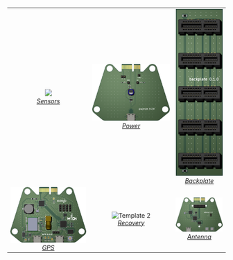 <div align="center">
  <table>
    <!-- First Row -->
    <tr>
      <td align="center" style="vertical-align: middle;">
        <img src="https://raw.githubusercontent.com/sonicavionics/4in-sensors/refs/heads/main/images/board.front.png" style="height:auto; width:300px;" />
        <br />
        <a href="https://github.com/sonicavionics/4in-sensors" target="_blank"><i>Sensors</i></a>
      </td>
      <td align="center" style="vertical-align: middle;">
        <img src="https://raw.githubusercontent.com/sonicavionics/4in-powersim/refs/heads/main/images/board.front.png" style="height:auto; width:300px;" />
        <br />
        <a href="https://github.com/sonicavionics/4in-power" target="_blank"><i>Power</i></a>
      </td>
      <td align="center" style="vertical-align: middle;">
        <img src="https://raw.githubusercontent.com/sonicavionics/4in-backplate/refs/heads/main/images/board.front.png" style="height:auto; width:150px;" />
        <br />
        <a href="https://github.com/sonicavionics/4in-backplate" target="_blank"><i>Backplate</i></a>
      </td>
    </tr>
    <!-- Second Row (Template) -->
    <tr>
      <td align="center" style="vertical-align: middle;">
        <!-- Update the placeholder image and link as needed -->
        <img src="https://raw.githubusercontent.com/sonicavionics/4in-gps/refs/heads/main/images/board.front.png" alt="Template 1" style="height:auto; width:300px;" />
        <br />
        <a href="https://github.com/sonicavionics/4in-gps" target="_blank"><i>GPS</i></a>
      </td>
      <td align="center" style="vertical-align: middle;">
        <img src="https://raw.githubusercontent.com/sonicavionics/4in-recovery/refs/heads/main/images/board.front.png" alt="Template 2" style="height:auto; width:300px;" />
        <br />
        <a href="https://github.com/sonicavionics/4in-recovery" target="_blank"><i>Recovery</i></a>
      </td>
      <td align="center" style="vertical-align: middle;">
        <img src="https://raw.githubusercontent.com/sonicavionics/4in-antenna/refs/heads/main/images/board.front.png" alt="Antenna" style="height:auto; width:150px;" />
        <br />
        <a href="https://github.com/sonicavionics/4in-antenna" target="_blank"><i>Antenna</i></a>
      </td>
    </tr>
  </table>
</div>
